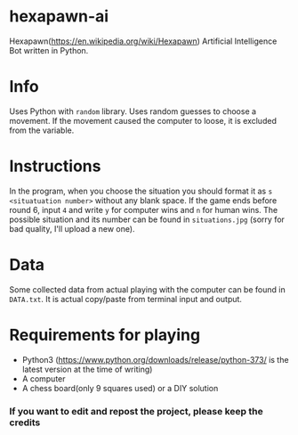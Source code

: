 # hexapawn-ai
Hexapawn(https://en.wikipedia.org/wiki/Hexapawn) Artificial Intelligence Bot written in Python. 

# Info
Uses Python with `random` library. Uses random guesses to choose a movement. If the movement caused the computer to loose, it is excluded from the variable.

# Instructions
In the program, when you choose the situation you should format it as `s <situatuation number>` without any blank space. If the game ends before round 6, input `4` and write `y` for computer wins and `n` for human wins. The possible situation and its number can be found in `situations.jpg` (sorry for bad quality, I'll upload a new one).

# Data
Some collected data from actual playing with the computer can be found in `DATA.txt`. It is actual copy/paste from terminal input and output.

# Requirements for playing
- Python3 (https://www.python.org/downloads/release/python-373/ is the latest version at the time of writing)
- A computer
- A chess board(only 9 squares used) or a DIY solution

### If you want to edit and repost the project, please keep the credits
